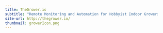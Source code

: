 ```yaml
---
title: TheGrower.io
subtitle: "Remote Monitoring and Automation for Hobbyist Indoor Growers. Recieved Best Poster at CU's CS Senior Design Expo."
site-url: http://thegrower.io/
thumbnail: growerIcon.png
---
```

